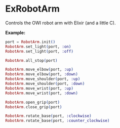 ExRobotArm
==========

Controls the OWI robot arm with Elixir (and a little C).

**Example:**

```elixir
port = RobotArm.init()
RobotArm.set_light(port, :on)
RobotArm.set_light(port, :off)

RobotArm.all_stop(port)

RobotArm.move_elbow(port, :up)
RobotArm.move_elbow(port, :down)
RobotArm.move_shoulder(port, :up)
RobotArm.move_shoulder(port, :down)
RobotArm.move_wrist(port, :up)
RobotArm.move_wrist(port, :down)

RobotArm.open_grip(port)
RobotArm.close_grip(port)

RobotArm.rotate_base(port, :clockwise)
RobotArm.rotate_base(port, :counter_clockwise)
```

